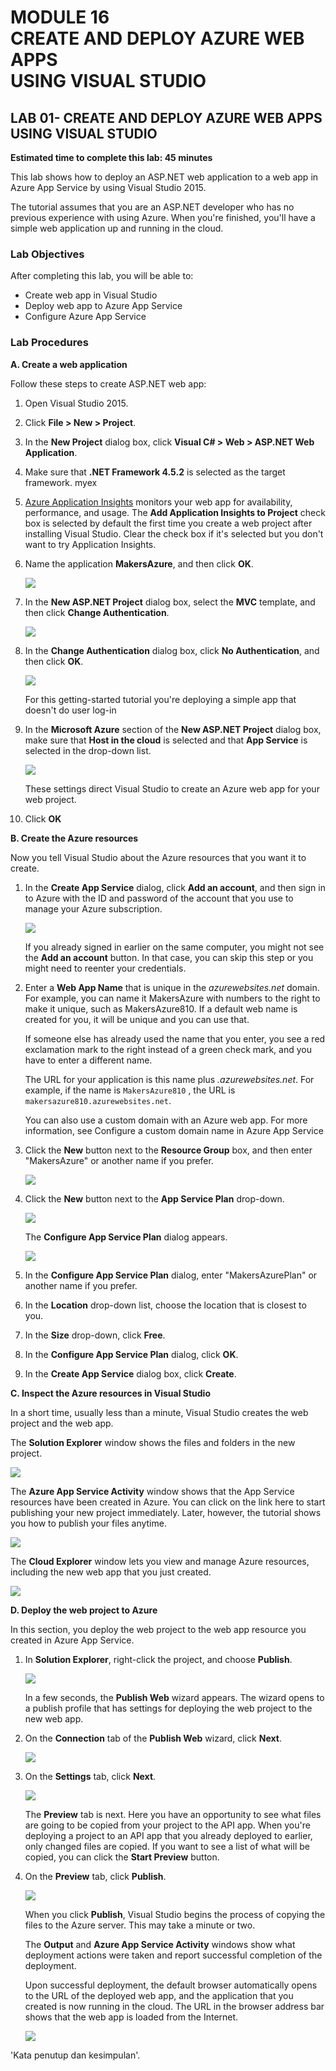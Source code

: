 # MODULE 16 <br>CREATE AND DEPLOY AZURE WEB APPS  <br> USING VISUAL STUDIO

## LAB 01- CREATE AND DEPLOY AZURE WEB APPS USING VISUAL STUDIO

__Estimated time to complete this lab: 45 minutes__

This lab shows how to deploy an ASP.NET web application to a web app in Azure App Service by using Visual Studio 2015.

The tutorial assumes that you are an ASP.NET developer who has no previous experience with using Azure. When you're finished, you'll have a simple web application up and running in the cloud.

### Lab Objectives

After completing this lab, you will be able to:

- Create web app in Visual Studio
- Deploy web app to Azure App Service
- Configure Azure App Service

### Lab Procedures

__A.	Create a web application__

Follow these steps to create ASP.NET web app:

1. Open Visual Studio 2015.

2. Click  __File > New > Project__.

3. In the __New Project__ dialog box, click __Visual C# > Web > ASP.NET Web Application__.

4. Make sure that __.NET Framework 4.5.2__ is selected as the target framework.
myex

5. [Azure Application Insights](https://docs.microsoft.com/en-us/azure/application-insights/app-insights-overview) monitors your web app for availability, performance, and usage. The __Add Application Insights to Project__ check box is selected by default the first time you create a web project after installing Visual Studio. Clear the check box if it's selected but you don't want to try Application Insights.

6. Name the application __MakersAzure__, and then click __OK__.

    ![](16/img1.PNG)

7. In the __New ASP.NET Project__ dialog box, select the __MVC__ template, and then click __Change Authentication__.

    ![](16/img2.PNG)

8.	In the __Change Authentication__ dialog box, click __No Authentication__, and then click __OK__.

    ![](16/img3.PNG)
    
    For this getting-started tutorial you're deploying a simple app that doesn't do user log-in
    
9.	In the __Microsoft Azure__ section of the __New ASP.NET Project__ dialog box, make sure that __Host in the cloud__ is selected and that __App Service__ is selected in the drop-down list.

    ![](16/img4.PNG)

    These settings direct Visual Studio to create an Azure web app for your web project.

10. Click __OK__

__B.	Create the Azure resources__

Now you tell Visual Studio about the Azure resources that you want it to create.

1. In the __Create App Service__ dialog, click __Add an account__, and then sign in to Azure with the ID and password of the account that you use to manage your Azure subscription.

    ![](16/img5.PNG)

    If you already signed in earlier on the same computer, you might not see the __Add an account__ button. In that case, you can skip this step or you might need to reenter your credentials.

2. Enter a __Web App Name__ that is unique in the *azurewebsites.net* domain. For example, you can name it MakersAzure with numbers to the right to make it unique, such as MakersAzure810. If a default web name is created for you, it will be unique and you can use that.

    If someone else has already used the name that you enter, you see a red exclamation mark to the right instead of a green check mark, and you have to enter a different name.
    
    The URL for your application is this name plus *.azurewebsites.net*. For example, if the name is `MakersAzure810` , the URL is ` makersazure810.azurewebsites.net`.
    
    You can also use a custom domain with an Azure web app. For more information, see Configure a custom domain name in Azure App Service
    
3. Click the __New__ button next to the __Resource Group__ box, and then enter "MakersAzure" or another name if you prefer.

    ![](16/img6.PNG)
    
4. Click the __New__ button next to the __App Service Plan__ drop-down.

    ![](16/img7.PNG)

    The __Configure App Service Plan__ dialog appears.
    
    ![](16/img8.PNG)
    
5. In the __Configure App Service Plan__ dialog, enter "MakersAzurePlan" or another name if you prefer.

6. In the __Location__ drop-down list, choose the location that is closest to you.

7. In the __Size__ drop-down, click __Free__.

8. In the __Configure App Service Plan__ dialog, click __OK__.

9. In the __Create App Service__ dialog box, click __Create__.

__C.	Inspect the Azure resources in Visual Studio__

In a short time, usually less than a minute, Visual Studio creates the web project and the web app.

The __Solution Explorer__ window shows the files and folders in the new project.
    
![](16/img9.PNG)

The __Azure App Service Activity__ window shows that the App Service resources have been created in Azure. You can click on the link here to start publishing your new project immediately. Later, however, the tutorial shows you how to publish your files anytime.

![](16/img10.PNG)
   
The __Cloud Explorer__ window lets you view and manage Azure resources, including the new web app that you just created.

![](16/img11.PNG)

__D.	Deploy the web project to Azure__

In this section, you deploy the web project to the web app resource you created in Azure App Service.

1. In __Solution Explorer__, right-click the project, and choose __Publish__.

    ![](16/img12.PNG)

    In a few seconds, the __Publish Web__ wizard appears. The wizard opens to a publish profile that has settings for deploying the web project to the new web app.

2. On the __Connection__ tab of the __Publish Web__ wizard, click __Next__.

    ![](16/img13.PNG)

3. On the __Settings__ tab, click __Next__.

    ![](16/img14.PNG)

    The __Preview__ tab is next. Here you have an opportunity to see what files are going to be copied from your project to the API app. When you're deploying a project to an API app that you already deployed to earlier, only changed files are copied. If you want to see a list of what will be copied, you can click the __Start Preview__ button.

4. On the __Preview__ tab, click __Publish__.

    ![](16/img15.PNG)

    When you click __Publish__, Visual Studio begins the process of copying the files to the Azure server. This may take a minute or two.

    The __Output__ and __Azure App Service Activity__ windows show what deployment actions were taken and report successful completion of the deployment.
    
    Upon successful deployment, the default browser automatically opens to the URL of the deployed web app, and the application that you created is now running in the cloud. The URL in the browser address bar shows that the web app is loaded from the Internet.

    ![](16/img16.PNG)
	
'Kata penutup dan kesimpulan'.

